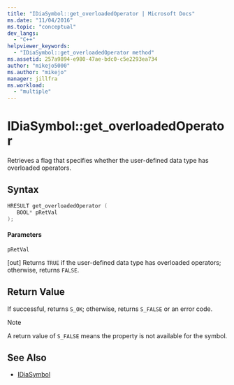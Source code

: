 ```yaml
---
title: "IDiaSymbol::get_overloadedOperator | Microsoft Docs"
ms.date: "11/04/2016"
ms.topic: "conceptual"
dev_langs:
  - "C++"
helpviewer_keywords:
  - "IDiaSymbol::get_overloadedOperator method"
ms.assetid: 257a9894-e980-47ae-bdc0-c5e2293ea734
author: "mikejo5000"
ms.author: "mikejo"
manager: jillfra
ms.workload:
  - "multiple"
---
```

# IDiaSymbol::get_overloadedOperator
Retrieves a flag that specifies whether the user-defined data type has overloaded operators.

## Syntax

```C++
HRESULT get_overloadedOperator ( 
   BOOL* pRetVal
);
```

#### Parameters
 `pRetVal`

[out] Returns `TRUE` if the user-defined data type has overloaded operators; otherwise, returns `FALSE`.

## Return Value
 If successful, returns `S_OK`; otherwise, returns `S_FALSE` or an error code.

> [!NOTE]
>  A return value of `S_FALSE` means the property is not available for the symbol.

## See Also
- [IDiaSymbol](../../debugger/debug-interface-access/idiasymbol.md)